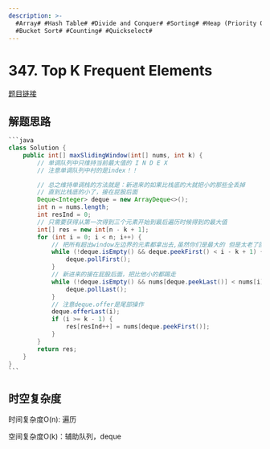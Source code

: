 ```yaml
---
description: >-
  #Array# #Hash Table# #Divide and Conquer# #Sorting# #Heap (Priority Queue)#
  #Bucket Sort# #Counting# #Quickselect#
---
```


# 347. Top K Frequent Elements

[题目链接](https://leetcode.com/problems/top-k-frequent-elements/)

## 解题思路

````java
```java
class Solution {
    public int[] maxSlidingWindow(int[] nums, int k) {
        // 单调队列中只维持当前最大值的 I N D E X
        // 注意单调队列中村的是index！！

        // 总之维持单调栈的方法就是：新进来的如果比栈底的大就把小的那些全丢掉
        // 直到比栈底的小了，接在屁股后面
        Deque<Integer> deque = new ArrayDeque<>();
        int n = nums.length;
        int resInd = 0;
        // 只需要获得从第一次得到三个元素开始到最后遍历时候得到的最大值
        int[] res = new int[n - k + 1];
        for (int i = 0; i < n; i++) {
            // 把所有超出window左边界的元素都拿出去,虽然你们是最大的 但是太老了回归人才社会了
            while (!deque.isEmpty() && deque.peekFirst() < i - k + 1) {
                deque.pollFirst();
            }
            // 新进来的接在屁股后面，把比他小的都踢走
            while (!deque.isEmpty() && nums[deque.peekLast()] < nums[i]) {
                deque.pollLast();
            }
            // 注意deque.offer是尾部操作
            deque.offerLast(i);
            if (i >= k - 1) {
                res[resInd++] = nums[deque.peekFirst()];
            }
        }
        return res;
    }
}
```
````

## 时空复杂度

时间复杂度O(n): 遍历

空间复杂度O(k)：辅助队列，deque

